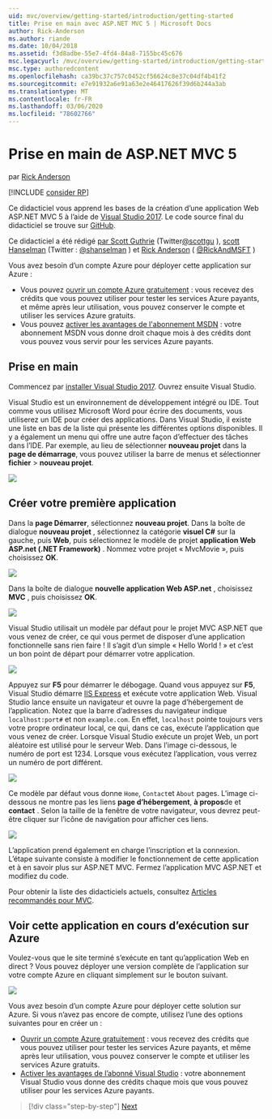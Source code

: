 ```yaml
---
uid: mvc/overview/getting-started/introduction/getting-started
title: Prise en main avec ASP.NET MVC 5 | Microsoft Docs
author: Rick-Anderson
ms.author: riande
ms.date: 10/04/2018
ms.assetid: f3d8adbe-55e7-4fd4-84a8-7155bc45c676
msc.legacyurl: /mvc/overview/getting-started/introduction/getting-started
msc.type: authoredcontent
ms.openlocfilehash: ca39bc37c757c0452cf56624c8e37c04df4b41f2
ms.sourcegitcommit: e7e91932a6e91a63e2e46417626f39d6b244a3ab
ms.translationtype: MT
ms.contentlocale: fr-FR
ms.lasthandoff: 03/06/2020
ms.locfileid: "78602766"
---
```

# <a name="getting-started-with-aspnet-mvc-5"></a>Prise en main de ASP.NET MVC 5

par [Rick Anderson](https://twitter.com/RickAndMSFT)

[!INCLUDE [consider RP](../../../../includes/razor.md)]

Ce didacticiel vous apprend les bases de la création d’une application Web ASP.NET MVC 5 à l’aide de [Visual Studio 2017](https://visualstudio.microsoft.com/downloads/?utm_medium=microsoft&utm_source=docs.microsoft.com&utm_campaign=button+cta&utm_content=download+vs2017). Le code source final du didacticiel se trouve sur [GitHub](https://github.com/dotnet/AspNetDocs/tree/master/aspnet/mvc/overview/getting-started/introduction/sample/MvcMovie/MvcMovie).

Ce didacticiel a été rédigé [par Scott Guthrie](https://weblogs.asp.net/scottgu/) (Twitter[@scottgu](https://twitter.com/scottgu) ), [scott Hanselman](http://www.hanselman.com/blog/) (Twitter : [@shanselman](https://twitter.com/shanselman) ) et [Rick Anderson](https://twitter.com/RickAndMSFT) ( [@RickAndMSFT](https://twitter.com/#!/RickAndMSFT) )

Vous avez besoin d’un compte Azure pour déployer cette application sur Azure :

- Vous pouvez [ouvrir un compte Azure gratuitement](https://azure.microsoft.com/pricing/free-trial/?WT.mc_id=A443DD604) : vous recevez des crédits que vous pouvez utiliser pour tester les services Azure payants, et même après leur utilisation, vous pouvez conserver le compte et utiliser les services Azure gratuits.
- Vous pouvez [activer les avantages de l'abonnement MSDN](https://azure.microsoft.com/pricing/member-offers/msdn-benefits-details/?WT.mc_id=A443DD604) : votre abonnement MSDN vous donne droit chaque mois à des crédits dont vous pouvez vous servir pour les services Azure payants.

## <a name="get-started"></a>Prise en main

Commencez par [installer Visual Studio 2017](https://visualstudio.microsoft.com/downloads/?utm_medium=microsoft&utm_source=docs.microsoft.com&utm_campaign=button+cta&utm_content=download+vs2017). Ouvrez ensuite Visual Studio.

Visual Studio est un environnement de développement intégré ou IDE. Tout comme vous utilisez Microsoft Word pour écrire des documents, vous utiliserez un IDE pour créer des applications. Dans Visual Studio, il existe une liste en bas de la liste qui présente les différentes options disponibles. Il y a également un menu qui offre une autre façon d’effectuer des tâches dans l’IDE. Par exemple, au lieu de sélectionner **nouveau projet** dans la **page de démarrage**, vous pouvez utiliser la barre de menus et sélectionner **fichier** > **nouveau projet**.

![](getting-started/_static/image1.png)

## <a name="create-your-first-app"></a>Créer votre première application

Dans la **page Démarrer**, sélectionnez **nouveau projet**. Dans la boîte de dialogue **nouveau projet** , sélectionnez la catégorie **visuel C#**  sur la gauche, puis **Web**, puis sélectionnez le modèle de projet **application Web ASP.net (.NET Framework)** . Nommez votre projet « MvcMovie », puis choisissez **OK**.

![](getting-started/_static/image2.png)

Dans la boîte de dialogue **nouvelle application Web ASP.net** , choisissez **MVC** , puis choisissez **OK**.

![](getting-started/_static/image3.png)

Visual Studio utilisait un modèle par défaut pour le projet MVC ASP.NET que vous venez de créer, ce qui vous permet de disposer d’une application fonctionnelle sans rien faire ! Il s’agit d’un simple « Hello World ! » et c’est un bon point de départ pour démarrer votre application.

![](getting-started/_static/image4.png)

Appuyez sur **F5** pour démarrer le débogage. Quand vous appuyez sur **F5**, Visual Studio démarre [IIS Express](/iis/extensions/introduction-to-iis-express/iis-express-overview) et exécute votre application Web. Visual Studio lance ensuite un navigateur et ouvre la page d’hébergement de l’application. Notez que la barre d’adresses du navigateur indique `localhost:port#` et non `example.com`. En effet, `localhost` pointe toujours vers votre propre ordinateur local, ce qui, dans ce cas, exécute l’application que vous venez de créer. Lorsque Visual Studio exécute un projet Web, un port aléatoire est utilisé pour le serveur Web. Dans l’image ci-dessous, le numéro de port est 1234. Lorsque vous exécutez l’application, vous verrez un numéro de port différent.

![](getting-started/_static/image5.png)

Ce modèle par défaut vous donne `Home`, `Contact`et `About` pages. L’image ci-dessous ne montre pas les liens **page d’hébergement**, **à propos**de et **contact** . Selon la taille de la fenêtre de votre navigateur, vous devrez peut-être cliquer sur l’icône de navigation pour afficher ces liens.

![](getting-started/_static/image6.png)

L’application prend également en charge l’inscription et la connexion. L’étape suivante consiste à modifier le fonctionnement de cette application et à en savoir plus sur ASP.NET MVC. Fermez l’application MVC ASP.NET et modifiez du code.

Pour obtenir la liste des didacticiels actuels, consultez [Articles recommandés pour MVC](../mvc-learning-sequence.md).

## <a name="see-this-app-running-on-azure"></a>Voir cette application en cours d’exécution sur Azure

Voulez-vous que le site terminé s’exécute en tant qu’application Web en direct ? Vous pouvez déployer une version complète de l’application sur votre compte Azure en cliquant simplement sur le bouton suivant.

[![](https://azuredeploy.net/deploybutton.png)](https://azuredeploy.net/?repository=https://github.com/dotnet/AspNetDocs/tree/master/aspnet/mvc/overview/getting-started/introduction/sample/MvcMovie&amp;WT.mc_id=deploy_azure_aspnet)

Vous avez besoin d’un compte Azure pour déployer cette solution sur Azure. Si vous n’avez pas encore de compte, utilisez l’une des options suivantes pour en créer un :

- [Ouvrir un compte Azure gratuitement](https://azure.microsoft.com/pricing/free-trial/?WT.mc_id=A443DD604) : vous recevez des crédits que vous pouvez utiliser pour tester les services Azure payants, et même après leur utilisation, vous pouvez conserver le compte et utiliser les services Azure gratuits.
- [Activer les avantages de l’abonné Visual Studio](https://azure.microsoft.com/pricing/member-offers/credit-for-visual-studio-subscribers) : votre abonnement Visual Studio vous donne des crédits chaque mois que vous pouvez utiliser pour les services Azure payants.

> [!div class="step-by-step"]
> [Next](adding-a-controller.md)
